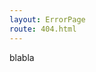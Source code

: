 ```yaml
---
layout: ErrorPage
route: 404.html
---
```

<!---
Content here not used, see `src/layouts/PageError`
Please edit PageError layout instead.
-->

blabla
